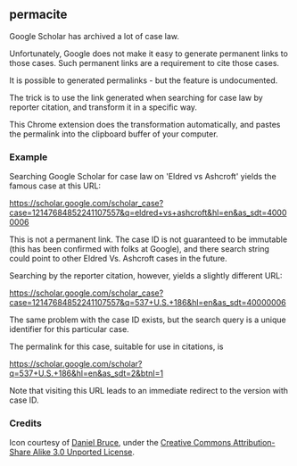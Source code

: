 
## permacite

Google Scholar has archived a lot of case law.

Unfortunately, Google does not make it easy to generate permanent links to
those cases. Such permanent links are a requirement to cite those cases.

It is possible to generated permalinks - but the feature is undocumented.

The trick is to use the link generated when searching for case law by reporter
citation, and transform it in a specific way.

This Chrome extension does the transformation automatically, and pastes the
permalink into the clipboard buffer of your computer.

### Example

Searching Google Scholar for case law on 'Eldred vs Ashcroft' yields the famous case at this URL:

  https://scholar.google.com/scholar_case?case=12147684852241107557&q=eldred+vs+ashcroft&hl=en&as_sdt=40000006

This is not a permanent link. The case ID is not guaranteed to be immutable
(this has been confirmed with folks at Google), and there search string could
point to other Eldred Vs. Ashcroft cases in the future.

Searching by the reporter citation, however, yields a slightly different URL:

  https://scholar.google.com/scholar_case?case=12147684852241107557&q=537+U.S.+186&hl=en&as_sdt=40000006

The same problem with the case ID exists, but the search query is a unique identifier for this particular case.

The permalink for this case, suitable for use in citations, is

  https://scholar.google.com/scholar?q=537+U.S.+186&hl=en&as_sdt=2&btnI=1

Note that visiting this URL leads to an immediate redirect to the version with case ID.

### Credits

Icon courtesy of [Daniel Bruce](http://danielbruce.se/), under the [Creative Commons Attribution-Share Alike 3.0 Unported License](http://creativecommons.org/licenses/by-sa/3.0/).
